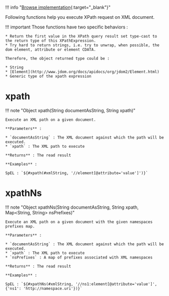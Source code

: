 !!! info "[Browse implementation](https://github.com/chutney-testing/chutney/blob/main/chutney/action-impl/src/main/java/com/chutneytesting/action/function/XPathFunction.java){:target="_blank"}"

Following functions help you execute XPath request on XML document.

!!! important
    Those functions have two specific behaviors :
    
    * Return the first value in the XPath query result set type-cast to the return type of this XPathExpression. 
    * Try hard to return strings, i.e. try to unwrap, when possible, the dom element, attribute or element CDATA.
    
    Therefore, the object returned type could be :
    
    * String
    * [Element](http://www.jdom.org/docs/apidocs/org/jdom2/Element.html)
    * Generic type of the xpath expression

# xpath

!!! note "Object xpath(String documentAsString, String xpath)"

    Execute an XML path on a given document.

    **Parameters** :

    * `documentAsString` : The XML document against which the path will be executed.
    * `xpath` : The XML path to execute

    **Returns** : The read result

    **Examples** :

    SpEL : `${#xpath(#xmlString, '//element[@attribute='value']')}`

# xpathNs

!!! note "Object xpathNs(String documentAsString, String xpath, Map<String, String> nsPrefixes)"

    Execute an XML path on a given document with the given namespaces prefixes map.

    **Parameters** :

    * `documentAsString` : The XML document against which the path will be executed.
    * `xpath` : The XML path to execute
    * `nsPrefixes` : A map of prefixes associated with XML namespaces

    **Returns** : The read result

    **Examples** :

    SpEL : `${#xpathNs(#xmlString, '//ns1:element[@attribute='value']', {'ns1': 'http://namespace.uri'})}`
